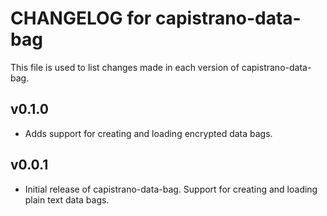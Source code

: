 # CHANGELOG for capistrano-data-bag

This file is used to list changes made in each version of capistrano-data-bag.

## v0.1.0

  * Adds support for creating and loading encrypted data bags.

## v0.0.1

  * Initial release of capistrano-data-bag. Support for creating and loading plain text data bags.